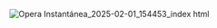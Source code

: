![Opera Instantánea_2025-02-01_154453_index html](https://github.com/user-attachments/assets/2c606924-7669-4971-91ac-0362f1a6d9f0)
